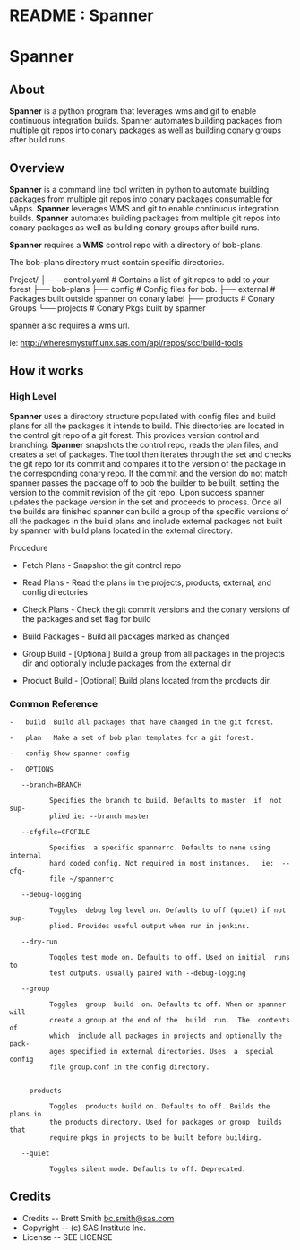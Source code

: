 # README : Spanner

Spanner 
=======

About
--------

**Spanner** is a python program that leverages wms and git to enable continuous 
integration builds. Spanner automates building packages from  multiple git repos 
into conary packages as well as building conary groups after build runs.

Overview
---------

**Spanner** is a command line tool written in python to automate building packages 
from multiple git repos into conary packages consumable for vApps. **Spanner** 
leverages WMS and git to enable continuous integration builds. **Spanner** 
automates building packages from  multiple git repos into conary packages 
as well as building conary groups after build runs.

**Spanner** requires a **WMS** control repo with a directory of bob-plans. 

The bob-plans directory must contain specific directories.

Project/
    ├ ─ ─ control.yaml # Contains a list of git repos to add to your forest
    ├── bob-plans
        ├── config # Config files for bob.
        ├── external # Packages built outside spanner on conary label
        ├── products # Conary Groups
        └── projects # Conary Pkgs built by spanner

spanner also requires a wms url.

ie:   http://wheresmystuff.unx.sas.com/api/repos/scc/build-tools

How it works
-------------

### High Level

**Spanner** uses a directory structure populated with config files and build 
plans for all the packages it intends to build. This directories are located 
in the control git repo of a git forest. This provides version control and 
branching. **Spanner** snapshots the control repo, reads the plan files, and 
creates a set of packages. The tool then iterates through the set and checks 
the git repo for its commit and compares it to the version of the package in 
the corresponding conary repo. If the commit and the version do not match 
spanner passes the package off to bob the builder to be built, setting the 
version to the commit revision of the git repo. Upon success spanner updates 
the package version in the set and proceeds to process. Once all the builds 
are finished spanner can build a group of the specific versions of all the 
packages in the build plans and include external packages not built by spanner 
with build plans located in the external directory.

Procedure

* Fetch Plans       - Snapshot the git control repo

* Read Plans        - Read the plans in the projects, products, external, 
                        and config directories

* Check Plans       - Check the git commit versions and the conary versions of 
                        the packages and set flag for build

* Build Packages    - Build all packages marked as changed

* Group Build       - [Optional] Build a group from all packages in the projects 
                        dir and optionally include packages from the external dir

* Product Build     - [Optional] Build plans located from the products dir.


### Common Reference

    -   build  Build all packages that have changed in the git forest.

    -   plan   Make a set of bob plan templates for a git forest.

    -   config Show spanner config

    -   OPTIONS

       --branch=BRANCH

              Specifies the branch to build. Defaults to master  if  not  sup-
              plied ie: --branch master

       --cfgfile=CFGFILE

              Specifies  a specific spannerrc. Defaults to none using internal
              hard coded config. Not required in most instances.   ie:  --cfg-
              file ~/spannerrc

       --debug-logging

              Toggles  debug log level on. Defaults to off (quiet) if not sup-
              plied. Provides useful output when run in jenkins.

       --dry-run

              Toggles test mode on. Defaults to off. Used on initial  runs  to
              test outputs. usually paired with --debug-logging

       --group

              Toggles  group  build  on. Defaults to off. When on spanner will
              create a group at the end of the  build  run.  The  contents  of
              which  include all packages in projects and optionally the pack-
              ages specified in external directories. Uses  a  special  config
              file group.conf in the config directory.


       --products

              Toggles  products build on. Defaults to off. Builds the plans in
              the products directory. Used for packages or group  builds  that
              require pkgs in projects to be built before building.

       --quiet

              Toggles silent mode. Defaults to off. Deprecated.


Credits
--------

* Credits -- Brett Smith <bc.smith@sas.com> 
* Copyright -- (c) SAS Institute Inc.
* License -- SEE LICENSE

